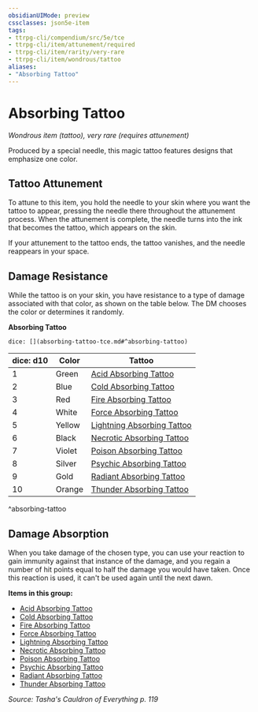 ```yaml
---
obsidianUIMode: preview
cssclasses: json5e-item
tags:
- ttrpg-cli/compendium/src/5e/tce
- ttrpg-cli/item/attunement/required
- ttrpg-cli/item/rarity/very-rare
- ttrpg-cli/item/wondrous/tattoo
aliases: 
- "Absorbing Tattoo"
---
```

# Absorbing Tattoo
*Wondrous item (tattoo), very rare (requires attunement)*  



Produced by a special needle, this magic tattoo features designs that emphasize one color.

## Tattoo Attunement

To attune to this item, you hold the needle to your skin where you want the tattoo to appear, pressing the needle there throughout the attunement process. When the attunement is complete, the needle turns into the ink that becomes the tattoo, which appears on the skin.

If your attunement to the tattoo ends, the tattoo vanishes, and the needle reappears in your space.

## Damage Resistance

While the tattoo is on your skin, you have resistance to a type of damage associated with that color, as shown on the table below. The DM chooses the color or determines it randomly.

**Absorbing Tattoo**

`dice: [](absorbing-tattoo-tce.md#^absorbing-tattoo)`

| dice: d10 | Color | Tattoo |
|-----------|-------|--------|
| 1 | Green | [Acid Absorbing Tattoo](3-Mechanics/CLI/items/acid-absorbing-tattoo-tce.md) |
| 2 | Blue | [Cold Absorbing Tattoo](3-Mechanics/CLI/items/cold-absorbing-tattoo-tce.md) |
| 3 | Red | [Fire Absorbing Tattoo](3-Mechanics/CLI/items/fire-absorbing-tattoo-tce.md) |
| 4 | White | [Force Absorbing Tattoo](3-Mechanics/CLI/items/force-absorbing-tattoo-tce.md) |
| 5 | Yellow | [Lightning Absorbing Tattoo](3-Mechanics/CLI/items/lightning-absorbing-tattoo-tce.md) |
| 6 | Black | [Necrotic Absorbing Tattoo](3-Mechanics/CLI/items/necrotic-absorbing-tattoo-tce.md) |
| 7 | Violet | [Poison Absorbing Tattoo](3-Mechanics/CLI/items/poison-absorbing-tattoo-tce.md) |
| 8 | Silver | [Psychic Absorbing Tattoo](3-Mechanics/CLI/items/psychic-absorbing-tattoo-tce.md) |
| 9 | Gold | [Radiant Absorbing Tattoo](3-Mechanics/CLI/items/radiant-absorbing-tattoo-tce.md) |
| 10 | Orange | [Thunder Absorbing Tattoo](3-Mechanics/CLI/items/thunder-absorbing-tattoo-tce.md) |
^absorbing-tattoo

## Damage Absorption

When you take damage of the chosen type, you can use your reaction to gain immunity against that instance of the damage, and you regain a number of hit points equal to half the damage you would have taken. Once this reaction is used, it can't be used again until the next dawn.

**Items in this group:**

- [Acid Absorbing Tattoo](3-Mechanics/CLI/items/acid-absorbing-tattoo-tce.md)
- [Cold Absorbing Tattoo](3-Mechanics/CLI/items/cold-absorbing-tattoo-tce.md)
- [Fire Absorbing Tattoo](3-Mechanics/CLI/items/fire-absorbing-tattoo-tce.md)
- [Force Absorbing Tattoo](3-Mechanics/CLI/items/force-absorbing-tattoo-tce.md)
- [Lightning Absorbing Tattoo](3-Mechanics/CLI/items/lightning-absorbing-tattoo-tce.md)
- [Necrotic Absorbing Tattoo](3-Mechanics/CLI/items/necrotic-absorbing-tattoo-tce.md)
- [Poison Absorbing Tattoo](3-Mechanics/CLI/items/poison-absorbing-tattoo-tce.md)
- [Psychic Absorbing Tattoo](3-Mechanics/CLI/items/psychic-absorbing-tattoo-tce.md)
- [Radiant Absorbing Tattoo](3-Mechanics/CLI/items/radiant-absorbing-tattoo-tce.md)
- [Thunder Absorbing Tattoo](3-Mechanics/CLI/items/thunder-absorbing-tattoo-tce.md)

*Source: Tasha's Cauldron of Everything p. 119*